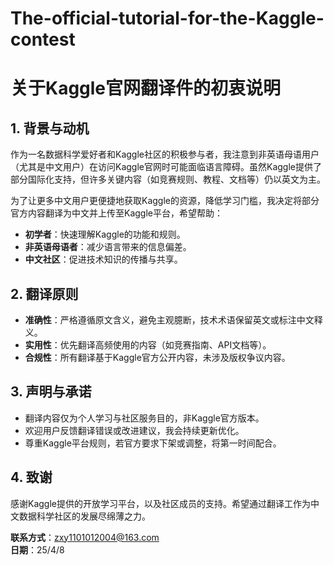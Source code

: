  # The-official-tutorial-for-the-Kaggle-contest
 # **关于Kaggle官网翻译件的初衷说明**

## **1. 背景与动机**  
作为一名数据科学爱好者和Kaggle社区的积极参与者，我注意到非英语母语用户（尤其是中文用户）在访问Kaggle官网时可能面临语言障碍。虽然Kaggle提供了部分国际化支持，但许多关键内容（如竞赛规则、教程、文档等）仍以英文为主。  

为了让更多中文用户更便捷地获取Kaggle的资源，降低学习门槛，我决定将部分官方内容翻译为中文并上传至Kaggle平台，希望帮助：  
- **初学者**：快速理解Kaggle的功能和规则。  
- **非英语母语者**：减少语言带来的信息偏差。  
- **中文社区**：促进技术知识的传播与共享。  

## **2. 翻译原则**  
- **准确性**：严格遵循原文含义，避免主观臆断，技术术语保留英文或标注中文释义。  
- **实用性**：优先翻译高频使用的内容（如竞赛指南、API文档等）。  
- **合规性**：所有翻译基于Kaggle官方公开内容，未涉及版权争议内容。  

## **3. 声明与承诺**  
- 翻译内容仅为个人学习与社区服务目的，非Kaggle官方版本。  
- 欢迎用户反馈翻译错误或改进建议，我会持续更新优化。  
- 尊重Kaggle平台规则，若官方要求下架或调整，将第一时间配合。  

## **4. 致谢**  
感谢Kaggle提供的开放学习平台，以及社区成员的支持。希望通过翻译工作为中文数据科学社区的发展尽绵薄之力。  

**联系方式**：zxy1101012004@163.com  
**日期**：25/4/8
